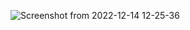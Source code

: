 ![Screenshot from 2022-12-14 12-25-36](https://user-images.githubusercontent.com/83947709/207527688-0db284aa-1f18-45aa-9c37-55096cfcfd9c.png)
